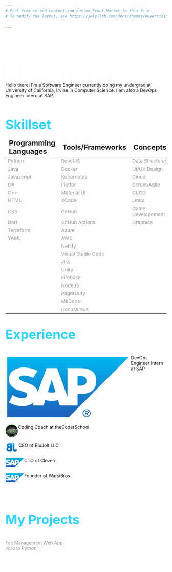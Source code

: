 ```yaml
---
# Feel free to add content and custom Front Matter to this file.
# To modify the layout, see https://jekyllrb.com/docs/themes/#overriding-theme-defaults

---
```

<style>
p {
    color:#9c9c9c;
}
</style>
<br>
<p style="font-size:45pt;color:white;font-weight:bold;padding-bottom:0px;margin-bottom:1px">Hassan Warsi</p>
Hello there! I'm a Software Engineer currently doing my undergrad at University of California, Irvine in Computer Science.  I am also a DevOps Engineer Intern at SAP.
<br><br>
<p style="font-size:30pt;color:#29d4ff;font-weight:bold;padding-bottom:0px;margin-bottom:1px">Skillset</p>

<style scoped>
table {
}
th {
    text-align: left;
    font-size: 22px;
}
td {
    font-size: 15px;
    color: #9c9c9c;
}
table, td, th {
        border: 0px solid black;
        }
</style>

|Programming Languages | Tools/Frameworks | Concepts |
|------------|-----------|-------------|
| Python | ReactJS| Data Structures |
|Java  | Docker|  UI/UX Design |
|Javascript| Kubernetes| Cloud |
|C#| Flutter| Scrum/Agile |
|C++| Material UI| CI/CD |
|HTML| XCode| Linux |
|CSS| GitHub |  Game Developement |
|Dart| GitHub Actions | Graphics |
|Terraform| Azure | |
|YAML|AWS | |
|    | Netlify | |
|    | Visual Studio Code |    |
|    | Jira |    |
|    | Unity |    |
|    | Firebase |    |
|    | NodeJS |    |
|    | PagerDuty |    |
|    | MkDocs |    |
|    | Docusaraus |    |



<p style="font-size:30pt;color:#29d4ff;font-weight:bold">Experience</p>

<div style="display:flex;flex-direction:column">

<div style="display:flex;align-content:center;border:none;border-radius:1px;" >
<img src="sap.png" alt="SAP Logo" height="200"/> DevOps Engineer Intern at SAP
</div><br>

<div style="display:flex;align-content:center;border:none;border-radius:0px;" >
<img src="thecoderschool.png" alt="theCoderSchool Logo" height="40"/> Coding Coach at theCoderSchool
</div><br>

<div style="display:flex;align-content:center;border:none;border-radius:0px;" >
<img src="blujolt.png" alt="BluJolt" height="30"/> CEO of BluJolt LLC
</div><br>

<div style="display:flex;align-content:center;border:none;border-radius:0px;" >
<img src="sap.png" alt="SAP Logo" height="30"/> CTO of Cleverr
</div><br>

<div style="display:flex;align-content:center;border:none;border-radius:0px;" >
<img src="sap.png" alt="SAP Logo" height="30"/> Founder of WarsiBros
</div><br>
</div>
<br>
<br>
<p style="font-size:30pt;color:#29d4ff;font-weight:bold">My Projects</p>

Fee Management Web App<br/>
Intro to Python


<p style="font-size:20pt;color:white;font-weight:bold;text-align:center">Contact Me</p>







